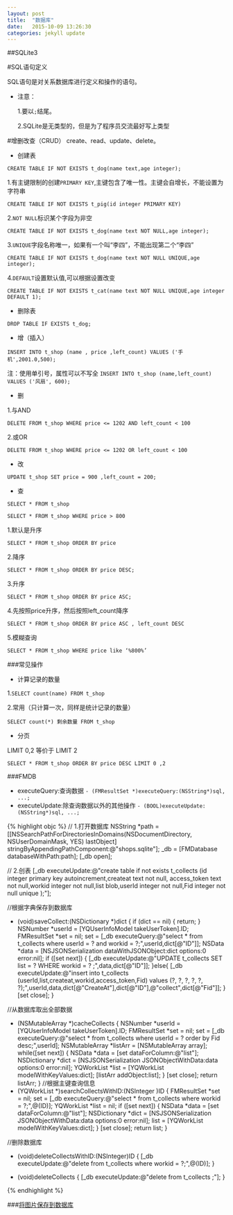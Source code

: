 ```yaml
---
layout: post
title:  "数据库"
date:   2015-10-09 13:26:30
categories: jekyll update
---
```


##SQLite3

#SQL语句定义

SQL语句是对关系数据库进行定义和操作的语句。

 - 注意：
 
    1.要以`;`结尾。
    
    2.SQLite是无类型的，但是为了程序员交流最好写上类型
      

#增删改查（CRUD） create、read、update、delete。

 - 创建表
 
  `CREATE TABLE IF NOT EXISTS t_dog(name text,age integer);`
  
  1.有主键限制的创建`PRIMARY KEY`,主键包含了唯一性。主键会自增长，不能设置为字符串
  
`CREATE TABLE IF NOT EXISTS t_pig(id integer PRIMARY KEY)`

2.`NOT NULL`标识某个字段为非空

`CREATE TABLE IF NOT EXISTS t_dog(name text NOT NULL,age integer);`

3.`UNIQUE`字段名称唯一，如果有一个叫“李四”，不能出现第二个“李四”

`CREATE TABLE IF NOT EXISTS t_dog(name text NOT NULL UNIQUE,age integer);`

4.`DEFAULT`设置默认值,可以根据设置改变

`CREATE TABLE IF NOT EXISTS t_cat(name text NOT NULL UNIQUE,age integer DEFAULT 1);`
  
 - 删除表
 
`DROP TABLE IF EXISTS t_dog;`

 - 增（插入）
 
`INSERT INTO t_shop (name , price ,left_count) VALUES ('手机',2001.0,500);`

注：使用单引号，属性可以不写全
`INSERT INTO t_shop (name,left_count) VALUES ('风扇', 600);`

 - 删
 
1.与AND

`DELETE FROM t_shop WHERE price <= 1202 AND left_count < 100`

2.或OR

`DELETE FROM t_shop WHERE price <= 1202 OR left_count < 100`

 - 改
 
`UPDATE t_shop SET price = 900 ,left_count = 200;`

 - 查
 
`SELECT * FROM t_shop`

`SELECT * FROM t_shop WHERE price > 800`

1.默认是升序

`SELECT * FROM t_shop ORDER BY price`

2.降序

`SELECT * FROM t_shop ORDER BY price DESC;`

3.升序

`SELECT * FROM t_shop ORDER BY price ASC;`

4.先按照price升序，然后按照left_count降序

`SELECT * FROM t_shop ORDER BY price ASC , left_count DESC`

5.模糊查询

`SELECT * FROM t_shop WHERE price like ‘%800%’`

###常见操作
 - 计算记录的数量
 
 1.`SELECT count(name) FROM t_shop `
 
 2.常用（只计算一次，同样是统计记录的数量）
 
`SELECT count(*) 剩余数量 FROM t_shop `

 - 分页
 
LIMIT 0,2 等价于 LIMIT 2

`SELECT * FROM t_shop ORDER BY price DESC LIMIT 0 ,2`

###FMDB
 - executeQuery:查询数据
`- (FMResultSet *)executeQuery:(NSString*)sql, ...;`
 - executeUpdate:除查询数据以外的其他操作
`- (BOOL)executeUpdate:(NSString*)sql, ...;`

{% highlight objc %}
 // 1.打开数据库
    NSString *path = [[NSSearchPathForDirectoriesInDomains(NSDocumentDirectory, NSUserDomainMask, YES) lastObject] stringByAppendingPathComponent:@"shops.sqlite"];
    _db = [FMDatabase databaseWithPath:path];
    [_db open];
    
// 2.创表
[_db executeUpdate:@"create table if not exists t_collects (id integer primary key autoincrement,createat text not null, access_token text not null,workid integer not null,list blob,userId integer not null,Fid integer not null unique );"];

//根据字典保存到数据库
+ (void)saveCollect:(NSDictionary *)dict
{
    if (dict == nil) {
        return;
    }
    NSNumber *userId = [YQUserInfoModel takeUserToken].ID;
    FMResultSet *set = nil;
    set = [_db executeQuery:@"select * from t_collects where userId = ? and workid = ?;",userId,dict[@"ID"]];
    NSData *data = [NSJSONSerialization dataWithJSONObject:dict options:0 error:nil];
    if ([set next]) {
        [_db executeUpdate:@"UPDATE t_collects SET list = ? WHERE workid = ? ;",data,dict[@"ID"]];
    }else{
        [_db executeUpdate:@"insert into t_collects (userId,list,createat,workid,access_token,Fid) values (?, ?, ?, ?, ?, ?);",userId,data,dict[@"CreateAt"],dict[@"ID"],@"collect",dict[@"Fid"]];
    }
    [set close];
}

//从数据库取出全部数据
+ (NSMutableArray *)cacheCollects
{
    NSNumber *userId = [YQUserInfoModel takeUserToken].ID;
    FMResultSet *set = nil;
    set = [_db executeQuery:@"select * from t_collects where userId = ? order by Fid desc;",userId];
    NSMutableArray *listArr = [NSMutableArray array];
    while([set next]) {
        NSData *data = [set dataForColumn:@"list"];
        NSDictionary *dict = [NSJSONSerialization JSONObjectWithData:data options:0 error:nil];
        YQWorkList *list = [YQWorkList modelWithKeyValues:dict];
        [listArr addObject:list];
    }
    [set close];
    return listArr;
}
//根据主键查询信息
+ (YQWorkList *)searchCollectsWithID:(NSInteger )ID
{
    FMResultSet *set = nil;
    set = [_db executeQuery:@"select * from t_collects where workid = ?;",@(ID)];
    YQWorkList *list = nil;
    if ([set next]) {
        NSData *data = [set dataForColumn:@"list"];
        NSDictionary *dict = [NSJSONSerialization JSONObjectWithData:data options:0 error:nil];
        list = [YQWorkList modelWithKeyValues:dict];
    }
    [set close];
    return list;
}

//删除数据库
+ (void)deleteCollectsWithID:(NSInteger)ID
{
    [_db executeUpdate:@"delete from t_collects where workid = ?;",@(ID)];
}

+ (void)deleteCollects
{
    [_db executeUpdate:@"delete from t_collects ;"];
}

{% endhighlight %}

###[将图片保存到数据库][jekyll - DB]

	
[jekyll - DB]:     http://m.blog.csdn.net/blog/wei78008023/44903541

